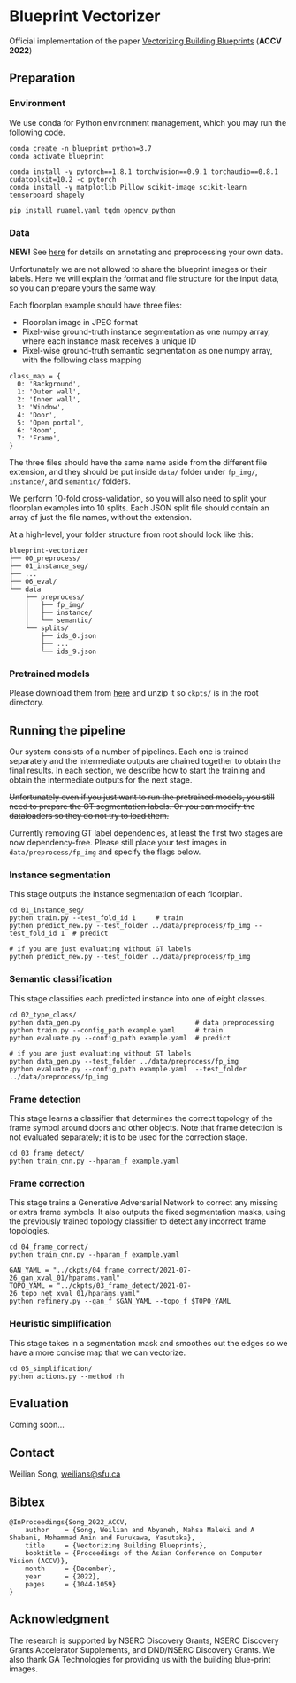 # Blueprint Vectorizer

Official implementation of the paper [Vectorizing Building Blueprints](https://openaccess.thecvf.com/content/ACCV2022/papers/Song_Vectorizing_Building_Blueprints_ACCV_2022_paper.pdf) (**ACCV 2022**)

## Preparation

### Environment

We use conda for Python environment management, which you may run the following code.

```
conda create -n blueprint python=3.7
conda activate blueprint

conda install -y pytorch==1.8.1 torchvision==0.9.1 torchaudio==0.8.1 cudatoolkit=10.2 -c pytorch
conda install -y matplotlib Pillow scikit-image scikit-learn tensorboard shapely

pip install ruamel.yaml tqdm opencv_python
```

### Data

__NEW!__ See [here](ANNOTATE.md) for details on annotating and preprocessing your own data.

Unfortunately we are not allowed to share the blueprint images or their labels.
Here we will explain the format and file structure for the input data, so you can prepare yours the same way.

Each floorplan example should have three files:
* Floorplan image in JPEG format
* Pixel-wise ground-truth instance segmentation as one numpy array, where each instance mask receives a unique ID
* Pixel-wise ground-truth semantic segmentation as one numpy array, with the following class mapping

```
class_map = {
  0: 'Background',
  1: 'Outer wall',
  2: 'Inner wall',
  3: 'Window',
  4: 'Door',
  5: 'Open portal',
  6: 'Room',
  7: 'Frame',
}
```

The three files should have the same name aside from the different file extension, and they should be put inside `data/` folder under `fp_img/`, `instance/`, and `semantic/` folders.

We perform 10-fold cross-validation, so you will also need to split your floorplan examples into 10 splits. Each JSON split file should contain an array of just the file names, without the extension.

At a high-level, your folder structure from root should look like this:
```
blueprint-vectorizer
├── 00_preprocess/
├── 01_instance_seg/
├── ...
├── 06_eval/
└── data
    ├── preprocess/
    │   ├── fp_img/
    │   ├── instance/
    │   └── semantic/
    └── splits/
        ├── ids_0.json
        ├── ...
        └── ids_9.json
```

### Pretrained models

Please download them from [here](https://drive.google.com/file/d/1LXHspV6-73tox3_0YluzzTmDg2RQCNCS/view?usp=sharing) and unzip it so `ckpts/` is in the root directory.

## Running the pipeline

Our system consists of a number of pipelines. Each one is trained separately and the intermediate outputs are chained together to obtain the final results.
In each section, we describe how to start the training and obtain the intermediate outputs for the next stage.

~~Unfortunately even if you just want to run the pretrained models, you still need to prepare the GT segmentation labels. Or you can modify the dataloaders so they do not try to load them.~~

Currently removing GT label dependencies, at least the first two stages are now dependency-free. Please still place your test images in `data/preprocess/fp_img` and specify the flags below.

### Instance segmentation
This stage outputs the instance segmentation of each floorplan.

```
cd 01_instance_seg/
python train.py --test_fold_id 1     # train
python predict_new.py --test_folder ../data/preprocess/fp_img --test_fold_id 1  # predict

# if you are just evaluating without GT labels
python predict_new.py --test_folder ../data/preprocess/fp_img
```

### Semantic classification
This stage classifies each predicted instance into one of eight classes.

```
cd 02_type_class/
python data_gen.py                             # data preprocessing
python train.py --config_path example.yaml     # train
python evaluate.py --config_path example.yaml  # predict

# if you are just evaluating without GT labels
python data_gen.py --test_folder ../data/preprocess/fp_img
python evaluate.py --config_path example.yaml  --test_folder ../data/preprocess/fp_img
```

### Frame detection
This stage learns a classifier that determines the correct topology of the frame symbol around doors and other objects.
Note that frame detection is not evaluated separately; it is to be used for the correction stage.

```
cd 03_frame_detect/
python train_cnn.py --hparam_f example.yaml
```

### Frame correction
This stage trains a Generative Adversarial Network to correct any missing or extra frame symbols.
It also outputs the fixed segmentation masks, using the previously trained topology classifier to detect any incorrect frame topologies.

```
cd 04_frame_correct/
python train_cnn.py --hparam_f example.yaml

GAN_YAML = "../ckpts/04_frame_correct/2021-07-26_gan_xval_01/hparams.yaml"
TOPO_YAML = "../ckpts/03_frame_detect/2021-07-26_topo_net_xval_01/hparams.yaml"
python refinery.py --gan_f $GAN_YAML --topo_f $TOPO_YAML
```

### Heuristic simplification
This stage takes in a segmentation mask and smoothes out the edges so we have a more concise map that we can vectorize.

```
cd 05_simplification/
python actions.py --method rh
```

## Evaluation

Coming soon...

## Contact
Weilian Song, weilians@sfu.ca

## Bibtex
```
@InProceedings{Song_2022_ACCV,
    author    = {Song, Weilian and Abyaneh, Mahsa Maleki and A Shabani, Mohammad Amin and Furukawa, Yasutaka},
    title     = {Vectorizing Building Blueprints},
    booktitle = {Proceedings of the Asian Conference on Computer Vision (ACCV)},
    month     = {December},
    year      = {2022},
    pages     = {1044-1059}
}
```

## Acknowledgment
The research is supported by NSERC Discovery Grants, NSERC Discovery Grants Accelerator Supplements, and DND/NSERC Discovery Grants. We also thank GA Technologies for providing us with the building blue-print images.